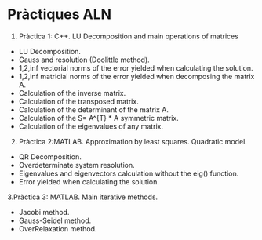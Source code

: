 # Pràctiques ALN

1. Pràctica 1: C++. LU Decomposition and main operations of matrices
  - LU Decomposition.
  - Gauss and resolution (Doolittle method).
  - 1,2,inf vectorial norms of the error yielded when calculating the solution.
  - 1,2,inf matricial norms of the error yielded when decomposing the matrix A.
  - Calculation of the inverse matrix.
  - Calculation of the transposed matrix.
  - Calculation of the determinant of the matrix A.
  - Calculation of the S= A^{T} * A symmetric matrix.
  - Calculation of the eigenvalues of any matrix.
  
2. Pràctica 2:MATLAB. Approximation by least squares. Quadratic model.
  - QR Decomposition. 
  - Overdeterminate system resolution.
  - Eigenvalues and eigenvectors calculation without the eig() function.
  - Error yielded when calculating the solution.
  
3.Pràctica 3: MATLAB. Main iterative methods.
  - Jacobi method.
  - Gauss-Seidel method.
  - OverRelaxation method.
